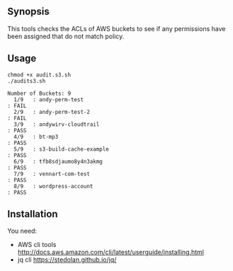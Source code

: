 ## Synopsis
This tools checks the ACLs of AWS buckets to see if any permissions have been assigned that do not match policy.

## Usage
```
chmod +x audit.s3.sh
./audits3.sh

Number of Buckets: 9
  1/9   : andy-perm-test                                                   : FAIL 
  2/9   : andy-perm-test-2                                                 : FAIL 
  3/9   : andywirv-cloudtrail                                              : PASS 
  4/9   : bt-mp3                                                           : PASS 
  5/9   : s3-build-cache-example                                           : PASS 
  6/9   : tfb8sdjaumo8y4n3akmg                                             : PASS 
  7/9   : vennart-com-test                                                 : PASS 
  8/9   : wordpress-account                                                : PASS 

```

## Installation

You need:
* AWS cli tools      http://docs.aws.amazon.com/cli/latest/userguide/installing.html 
* jq cli https://stedolan.github.io/jq/

